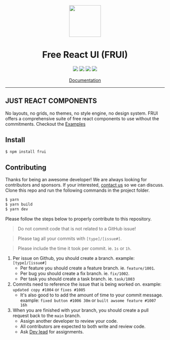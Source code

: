 <div align="center">
  <img src="https://ossphilippines.github.io/frui/frui-icon.png" width="100" />
  <h1>Free React UI (FRUI)</h1>
  <a href="https://www.npmjs.com/package/frui"><img src="https://img.shields.io/npm/v/frui.svg?style=flat" /></a>
  <a href="https://github.com/OSSPhilippines/frui/blob/main/LICENSE"><img src="https://img.shields.io/badge/license-MIT-blue" /></a>
  <a href="https://github.com/OSSPhilippines/frui/commits/main/"><img src="https://img.shields.io/github/last-commit/OSSPhilippines/frui" /></a>
  <a href="https://github.com/OSSPhilippines/frui/blob/main/README.md#contributing"><img src="https://img.shields.io/badge/PRs-welcome-brightgreen.svg" /></a>
  <br />
  <br />
  <a href="https://ossphilippines.github.io/frui/">Documentation</a>
  <br />
  <hr />
</div>

## JUST REACT COMPONENTS

No layouts, no grids, no themes, no style engine, no design system. 
FRUI offers a comprehensive suite of free react components to use 
without the commitments. Checkout the [Examples](https://ossphilippines.github.io/frui)

## Install

```bash
$ npm install frui
```

## Contributing

Thanks for being an awesome developer! We are always looking for 
contributors and sponsors. If your interested, 
[contact us](https://github.com/OSSPhilippines) so we can discuss. 
Clone this repo and run the following commands in the project folder.

```js
$ yarn
$ yarn build
$ yarn dev
```

Please follow the steps below to properly contribute to this repository.

> Do not commit code that is not related to a GitHub issue!

> Please tag all your commits with `[type]/[issue#]`.

> Please include the time it took per commit. ie. `1s` or `1h`.

 1. Per issue on Github, you should create a branch. example: `[type]/[issue#]`
    - Per feature you should create a feature branch. ie. `feature/1001`.
    - Per bug you should create a fix branch. ie. `fix/1002`.
    - Per task you should create a task branch. ie. `task/1003`
 2. Commits need to reference the issue that is being worked on. example: `updated copy #1004` or `fixes #1005`
    - It's also good to to add the amount of time to your commit message. example: `fixed button #1006 30m` or `built awsome feature #1007 16h`
 3. When you are finished with your branch, you should create a pull request back to the `main` branch.
    - Assign another developer to review your code. 
    - All contributors are expected to both write and review code. 
    - Ask [Dev lead](https://github.com/cblanquera) for assignments.